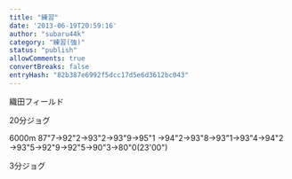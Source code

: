 ```yaml
---
title: "練習"
date: '2013-06-19T20:59:16'
author: "subaru44k"
category: "練習(強)"
status: "publish"
allowComments: true
convertBreaks: false
entryHash: "82b387e6992f5dcc17d5e6d3612bc043"
---
```

織田フィールド

20分ジョグ

6000m
87"7→92"2→93"2→93"9→95"1
→94"2→93"8→93"1→93"4→94"2
→93"5→92"9→92"5→90"3→80"0(23'00")

3分ジョグ
